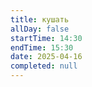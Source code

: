 ```yaml
---
title: кушать
allDay: false
startTime: 14:30
endTime: 15:30
date: 2025-04-16
completed: null
---
```

